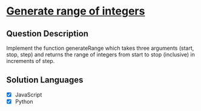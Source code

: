 # [Generate range of integers](https://www.codewars.com/kata/55eca815d0d20962e1000106)

## Question Description

Implement the function generateRange which takes three arguments (start, stop, step) and returns the range of integers from start to stop (inclusive) in increments of step.

## Solution Languages

- [x] JavaScript
- [x] Python

